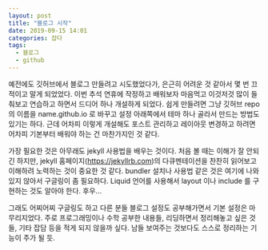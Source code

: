 ```yaml
---
layout: post
title: "블로그 시작"
date: 2019-09-15 14:01
categories: 잡다
tags: 
  - 블로그
  - github
---
```


예전에도 깃허브에서 블로그 만들려고 시도했었다가, 은근히 어려운 것 같아서 몇 번 끄적이고 말게 되었었다. 이번 추석 연휴에 작정하고 배워보자 마음먹고 이것저것 많이 들춰보고 연습하고 하면서 드디어 하나 개설하게 되었다. 쉽게 만들려면 그냥 깃허브 repo 의 이름을 name.github.io 로 바꾸고 설정 아래쪽에서 테마 하나 골라서 만드는 방법도 있기는 하다. 근데 어차피 이렇게 개설해도 포스트 관리하고 레이아웃 변경하고 하려면 어차피 기본부터 배워야 하는 건 마찬가지인 것 같다. 

가장 필요한 것은 아무래도 jekyll 사용법을 배우는 것이다. 처음 볼 때는 이해가 잘 안되긴 하지만, jekyll 홈페이지(https://jekyllrb.com)의 다큐멘테이션을 찬찬히 읽어보고 이해하려 노력하는 것이 중요한 것 같다. bundler 설치나 사용법 같은 것은 여기에 나와 있지 않아서 구글링이 좀 필요하다. Liquid 언어를 사용해서 layout 이나 include 를 구현하는 것도 알아야 한다. 후우...

그래도 어찌어찌 구글링도 하고 다른 분들 블로그 설정도 공부해가면서 기본 설정은 마무리지었다. 주로 프로그래밍이나 수학 공부한 내용들, 리딩하면서 정리해놓고 싶은 것들, 기타 잡담 등을 적게 되지 않을까 싶다. 남들 보여주는 것보다도 스스로 정리하는 기능이 주가 될 듯.

